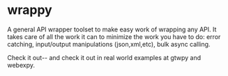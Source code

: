 wrappy
======

A general API wrapper toolset to make easy work of wrapping any API.  It takes care of all the work it can to minimize the work you have to do: error catching, input/output manipulations (json,xml,etc), bulk async calling.

Check it out-- and check it out in real world examples at gtwpy and webexpy.


